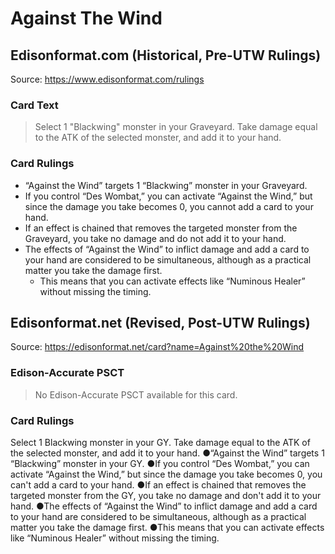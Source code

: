 # Against The Wind

## Edisonformat.com (Historical, Pre-UTW Rulings)

Source: https://www.edisonformat.com/rulings

### Card Text

> Select 1 "Blackwing" monster in your Graveyard. Take damage equal to the ATK of the selected monster, and add it to your hand.

### Card Rulings

*   “Against the Wind” targets 1 “Blackwing” monster in your Graveyard.
*   If you control “Des Wombat,” you can activate “Against the Wind,” but since the damage you take becomes 0, you cannot add a card to your hand.
*   If an effect is chained that removes the targeted monster from the Graveyard, you take no damage and do not add it to your hand.
*   The effects of “Against the Wind” to inflict damage and add a card to your hand are considered to be simultaneous, although as a practical matter you take the damage first.
    *   This means that you can activate effects like “Numinous Healer” without missing the timing.

## Edisonformat.net (Revised, Post-UTW Rulings)

Source: https://edisonformat.net/card?name=Against%20the%20Wind

### Edison-Accurate PSCT

> No Edison-Accurate PSCT available for this card.

### Card Rulings

Select 1 Blackwing monster in your GY. Take damage equal to the ATK of the selected monster, and add it to your hand.
●“Against the Wind” targets 1 “Blackwing” monster in your GY.
●If you control “Des Wombat,” you can activate “Against the Wind,” but since the damage you take becomes 0, you can't add a card to your hand.
●If an effect is chained that removes the targeted monster from the GY, you take no damage and don't add it to your hand.
●The effects of “Against the Wind” to inflict damage and add a card to your hand are considered to be simultaneous, although as a practical matter you take the damage first.
●This means that you can activate effects like “Numinous Healer” without missing the timing.
            